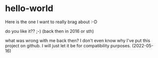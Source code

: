 # hello-world
Here is the one I want to really brag about :-D

do you like it?? ;-) (back then in 2016 or sth)

what was wrong with me back then? I don't even know why I've put this project on github. I will just let it be for compatibility purposes. (2022-05-16)
